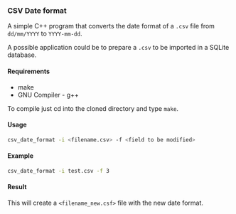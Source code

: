 ### CSV Date format

A simple C++ program that converts the date format of a ``.csv`` file from ``dd/mm/YYYY`` to ``YYYY-mm-dd``.

A possible application could be to prepare a ``.csv`` to be imported in a SQLite database.

#### Requirements
* make
* GNU Compiler - g++

To compile just cd into the cloned directory and type ``make``.


#### Usage
```bash
csv_date_format -i <filename.csv> -f <field to be modified>
```

#### Example
```bash
csv_date_format -i test.csv -f 3
```

#### Result
This will create a ``<filename_new.csf>`` file with the new date format.

